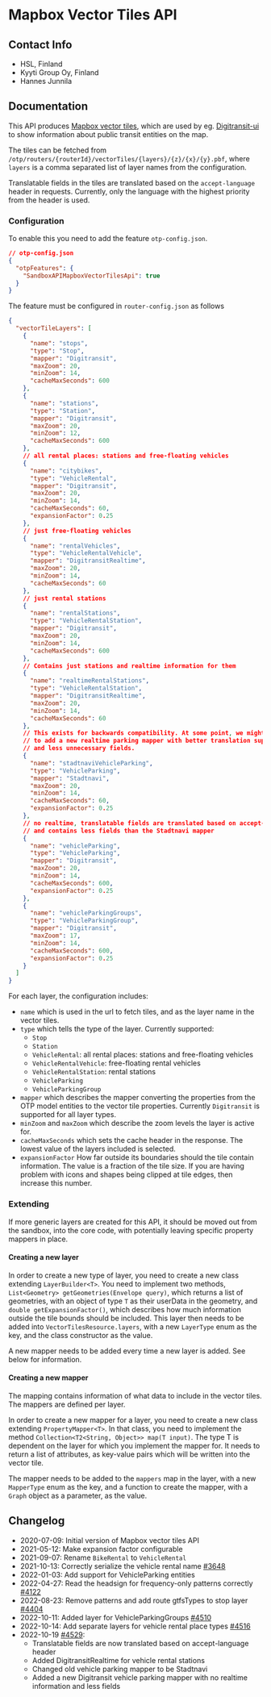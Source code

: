 # Mapbox Vector Tiles API

## Contact Info

- HSL, Finland
- Kyyti Group Oy, Finland
- Hannes Junnila

## Documentation

This API produces [Mapbox vector tiles](https://docs.mapbox.com/vector-tiles/reference/), which are
used by eg. [Digitransit-ui](https://github.com/HSLdevcom/digitransit-ui) to show information about
public transit entities on the map.

The tiles can be fetched from `/otp/routers/{routerId}/vectorTiles/{layers}/{z}/{x}/{y}.pbf`,
where `layers` is a comma separated list of layer names from the configuration.

Translatable fields in the tiles are translated based on the `accept-language` header in requests.
Currently, only the language with the highest priority from the header is used.

### Configuration

To enable this you need to add the feature `otp-config.json`.

```json
// otp-config.json
{
  "otpFeatures": {
    "SandboxAPIMapboxVectorTilesApi": true
  }
}
```

The feature must be configured in `router-config.json` as follows

```JSON
{
  "vectorTileLayers": [
    {
      "name": "stops",
      "type": "Stop",
      "mapper": "Digitransit",
      "maxZoom": 20,
      "minZoom": 14,
      "cacheMaxSeconds": 600
    },
    {
      "name": "stations",
      "type": "Station",
      "mapper": "Digitransit",
      "maxZoom": 20,
      "minZoom": 12,
      "cacheMaxSeconds": 600
    },
    // all rental places: stations and free-floating vehicles
    {
      "name": "citybikes",
      "type": "VehicleRental",
      "mapper": "Digitransit",
      "maxZoom": 20,
      "minZoom": 14,
      "cacheMaxSeconds": 60,
      "expansionFactor": 0.25
    },
    // just free-floating vehicles
    {
      "name": "rentalVehicles",
      "type": "VehicleRentalVehicle",
      "mapper": "DigitransitRealtime",
      "maxZoom": 20,
      "minZoom": 14,
      "cacheMaxSeconds": 60
    },
    // just rental stations
    {
      "name": "rentalStations",
      "type": "VehicleRentalStation",
      "mapper": "Digitransit",
      "maxZoom": 20,
      "minZoom": 14,
      "cacheMaxSeconds": 600
    },
    // Contains just stations and realtime information for them
    {
      "name": "realtimeRentalStations",
      "type": "VehicleRentalStation",
      "mapper": "DigitransitRealtime",
      "maxZoom": 20,
      "minZoom": 14,
      "cacheMaxSeconds": 60
    },
    // This exists for backwards compatibility. At some point, we might want
    // to add a new realtime parking mapper with better translation support
    // and less unnecessary fields.
    {
      "name": "stadtnaviVehicleParking",
      "type": "VehicleParking",
      "mapper": "Stadtnavi",
      "maxZoom": 20,
      "minZoom": 14,
      "cacheMaxSeconds": 60,
      "expansionFactor": 0.25
    },
    // no realtime, translatable fields are translated based on accept-language header
    // and contains less fields than the Stadtnavi mapper
    {
      "name": "vehicleParking",
      "type": "VehicleParking",
      "mapper": "Digitransit",
      "maxZoom": 20,
      "minZoom": 14,
      "cacheMaxSeconds": 600,
      "expansionFactor": 0.25
    },
    {
      "name": "vehicleParkingGroups",
      "type": "VehicleParkingGroup",
      "mapper": "Digitransit",
      "maxZoom": 17,
      "minZoom": 14,
      "cacheMaxSeconds": 600,
      "expansionFactor": 0.25
    }
  ]
}
```

For each layer, the configuration includes:

- `name` which is used in the url to fetch tiles, and as the layer name in the vector tiles.
- `type` which tells the type of the layer. Currently supported:
    - `Stop`
    - `Station`
    - `VehicleRental`: all rental places: stations and free-floating vehicles
    - `VehicleRentalVehicle`: free-floating rental vehicles
    - `VehicleRentalStation`: rental stations
    - `VehicleParking`
    - `VehicleParkingGroup`
- `mapper` which describes the mapper converting the properties from the OTP model entities to the
  vector tile properties. Currently `Digitransit` is supported for all layer types.
- `minZoom` and `maxZoom` which describe the zoom levels the layer is active for.
- `cacheMaxSeconds` which sets the cache header in the response. The lowest value of the layers
  included is selected.
- `expansionFactor` How far outside its boundaries should the tile contain information. The value is
  a fraction of the tile size. If you are having problem with icons and shapes being clipped at tile
  edges, then increase this number.

### Extending

If more generic layers are created for this API, it should be moved out from the sandbox, into the
core code, with potentially leaving specific property mappers in place.

#### Creating a new layer

In order to create a new type of layer, you need to create a new class extending `LayerBuilder<T>`.
You need to implement two methods, `List<Geometry> getGeometries(Envelope query)`, which returns a
list of geometries, with an object of type `T` as their userData in the geometry,
and `double getExpansionFactor()`, which describes how much information outside the tile bounds
should be included. This layer then needs to be added into `VectorTilesResource.layers`, with a
new `LayerType` enum as the key, and the class constructor as the value.

A new mapper needs to be added every time a new layer is added. See below for information.

#### Creating a new mapper

The mapping contains information of what data to include in the vector tiles. The mappers are
defined per layer.

In order to create a new mapper for a layer, you need to create a new class
extending `PropertyMapper<T>`. In that class, you need to implement the
method `Collection<T2<String, Object>> map(T input)`. The type T is dependent on the layer for which
you implement the mapper for. It needs to return a list of attributes, as key-value pairs which will
be written into the vector tile.

The mapper needs to be added to the `mappers` map in the layer, with a new `MapperType` enum as the
key, and a function to create the mapper, with a `Graph` object as a parameter, as the value.

## Changelog

- 2020-07-09: Initial version of Mapbox vector tiles API
- 2021-05-12: Make expansion factor configurable
- 2021-09-07: Rename `BikeRental` to `VehicleRental`
- 2021-10-13: Correctly serialize the vehicle rental name [#3648](https://github.com/opentripplanner/OpenTripPlanner/pull/3648)
- 2022-01-03: Add support for VehicleParking entities
- 2022-04-27: Read the headsign for frequency-only patterns correctly [#4122](https://github.com/opentripplanner/OpenTripPlanner/pull/4122)
- 2022-08-23: Remove patterns and add route gtfsTypes to stop layer [#4404](https://github.com/opentripplanner/OpenTripPlanner/pull/4404)
- 2022-10-11: Added layer for VehicleParkingGroups [#4510](https://github.com/opentripplanner/OpenTripPlanner/pull/4510)
- 2022-10-14: Add separate layers for vehicle rental place types [#4516](https://github.com/opentripplanner/OpenTripPlanner/pull/4516)
- 2022-10-19 [#4529](https://github.com/opentripplanner/OpenTripPlanner/pull/4529):
  * Translatable fields are now translated based on accept-language header
  * Added DigitransitRealtime for vehicle rental stations
  * Changed old vehicle parking mapper to be Stadtnavi
  * Added a new Digitransit vehicle parking mapper with no realtime information and less fields
